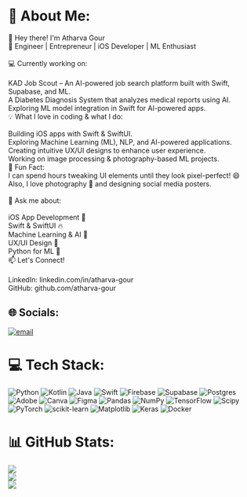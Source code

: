 # 💫 About Me:
👋 Hey there! I'm Atharva Gour<br>🚀 Engineer | Entrepreneur | iOS Developer | ML Enthusiast<br><br>💻 Currently working on:<br><br>KAD Job Scout – An AI-powered job search platform built with Swift, Supabase, and ML.<br>A Diabetes Diagnosis System that analyzes medical reports using AI.<br>Exploring ML model integration in Swift for AI-powered apps.<br>💡 What I love in coding & what I do:<br><br>Building iOS apps with Swift & SwiftUI.<br>Exploring Machine Learning (ML), NLP, and AI-powered applications.<br>Creating intuitive UX/UI designs to enhance user experience.<br>Working on image processing & photography-based ML projects.<br>🎯 Fun Fact:<br>I can spend hours tweaking UI elements until they look pixel-perfect! 😄 Also, I love photography 📸 and designing social media posters.<br><br>🤔 Ask me about:<br><br>iOS App Development 📱<br>Swift & SwiftUI 🔥<br>Machine Learning & AI 🤖<br>UX/UI Design 🎨<br>Python for ML 🐍<br>📫 Let's Connect!<br><br>LinkedIn: linkedin.com/in/atharva-gour<br>GitHub: github.com/atharva-gour<br>


## 🌐 Socials:
[![email](https://img.shields.io/badge/Email-D14836?logo=gmail&logoColor=white)](mailto:atharvagour07@icloud.com) 

# 💻 Tech Stack:
![Python](https://img.shields.io/badge/python-3670A0?style=for-the-badge&logo=python&logoColor=ffdd54) ![Kotlin](https://img.shields.io/badge/kotlin-%237F52FF.svg?style=for-the-badge&logo=kotlin&logoColor=white) ![Java](https://img.shields.io/badge/java-%23ED8B00.svg?style=for-the-badge&logo=openjdk&logoColor=white) ![Swift](https://img.shields.io/badge/swift-F54A2A?style=for-the-badge&logo=swift&logoColor=white) ![Firebase](https://img.shields.io/badge/firebase-%23039BE5.svg?style=for-the-badge&logo=firebase) ![Supabase](https://img.shields.io/badge/Supabase-3ECF8E?style=for-the-badge&logo=supabase&logoColor=white) ![Postgres](https://img.shields.io/badge/postgres-%23316192.svg?style=for-the-badge&logo=postgresql&logoColor=white) ![Adobe](https://img.shields.io/badge/adobe-%23FF0000.svg?style=for-the-badge&logo=adobe&logoColor=white) ![Canva](https://img.shields.io/badge/Canva-%2300C4CC.svg?style=for-the-badge&logo=Canva&logoColor=white) ![Figma](https://img.shields.io/badge/figma-%23F24E1E.svg?style=for-the-badge&logo=figma&logoColor=white) ![Pandas](https://img.shields.io/badge/pandas-%23150458.svg?style=for-the-badge&logo=pandas&logoColor=white) ![NumPy](https://img.shields.io/badge/numpy-%23013243.svg?style=for-the-badge&logo=numpy&logoColor=white) ![TensorFlow](https://img.shields.io/badge/TensorFlow-%23FF6F00.svg?style=for-the-badge&logo=TensorFlow&logoColor=white) ![Scipy](https://img.shields.io/badge/SciPy-%230C55A5.svg?style=for-the-badge&logo=scipy&logoColor=%white) ![PyTorch](https://img.shields.io/badge/PyTorch-%23EE4C2C.svg?style=for-the-badge&logo=PyTorch&logoColor=white) ![scikit-learn](https://img.shields.io/badge/scikit--learn-%23F7931E.svg?style=for-the-badge&logo=scikit-learn&logoColor=white) ![Matplotlib](https://img.shields.io/badge/Matplotlib-%23ffffff.svg?style=for-the-badge&logo=Matplotlib&logoColor=black) ![Keras](https://img.shields.io/badge/Keras-%23D00000.svg?style=for-the-badge&logo=Keras&logoColor=white) ![Docker](https://img.shields.io/badge/docker-%230db7ed.svg?style=for-the-badge&logo=docker&logoColor=white)
# 📊 GitHub Stats:
![](https://github-readme-stats.vercel.app/api?username=Atharva708&theme=transparent&hide_border=true&include_all_commits=false&count_private=false)<br/>
![](https://github-readme-streak-stats.herokuapp.com/?user=Atharva708&theme=transparent&hide_border=true)<br/>
![](https://github-readme-stats.vercel.app/api/top-langs/?username=Atharva708&theme=transparent&hide_border=true&include_all_commits=false&count_private=false&layout=compact)


